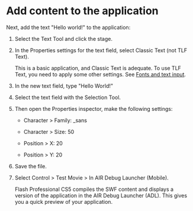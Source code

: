 # Add content to the application

<div>

Next, add the text "Hello world!" to the application:

1.  Select the Text Tool and click the stage.

2.  In the Properties settings for the text field, select Classic Text (not TLF
    Text).

    This is a basic application, and Classic Text is adequate. To use TLF Text,
    you need to apply some other settings. See
    [Fonts and text input](../../iphone-application-design-considerations/fonts-and-text-input.md).

3.  In the new text field, type "Hello World!"

4.  Select the text field with the Selection Tool.

5.  Then open the Properties inspector, make the following settings:

    - Character \> Family: \_sans

    - Character \> Size: 50

    - Position \> X: 20

    - Position \> Y: 20

6.  Save the file.

7.  Select Control \> Test Movie \> In AIR Debug Launcher (Mobile).

    Flash Professional CS5 compiles the SWF content and displays a version of
    the application in the AIR Debug Launcher (ADL). This gives you a quick
    preview of your application.

</div>

<div>

<div>

</div>

</div>
